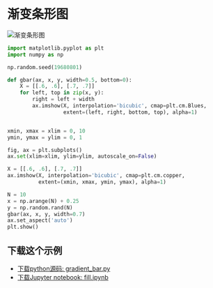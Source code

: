 # 渐变条形图

![渐变条形图](https://matplotlib.org/_images/sphx_glr_gradient_bar_001.png)

```python
import matplotlib.pyplot as plt
import numpy as np

np.random.seed(19680801)

def gbar(ax, x, y, width=0.5, bottom=0):
    X = [[.6, .6], [.7, .7]]
    for left, top in zip(x, y):
        right = left + width
        ax.imshow(X, interpolation='bicubic', cmap=plt.cm.Blues,
                  extent=(left, right, bottom, top), alpha=1)


xmin, xmax = xlim = 0, 10
ymin, ymax = ylim = 0, 1

fig, ax = plt.subplots()
ax.set(xlim=xlim, ylim=ylim, autoscale_on=False)

X = [[.6, .6], [.7, .7]]
ax.imshow(X, interpolation='bicubic', cmap=plt.cm.copper,
          extent=(xmin, xmax, ymin, ymax), alpha=1)

N = 10
x = np.arange(N) + 0.25
y = np.random.rand(N)
gbar(ax, x, y, width=0.7)
ax.set_aspect('auto')
plt.show()
```

## 下载这个示例

- [下载python源码: gradient_bar.py](https://matplotlib.org/_downloads/gradient_bar.py)
- [下载Jupyter notebook: fill.ipynb](https://matplotlib.org/_downloads/fill.ipynb)